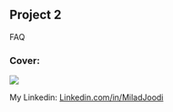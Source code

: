 ## Project 2
FAQ
   
### Cover:
![](https://s30.picofile.com/file/8469826326/FAQ.gif)

My Linkedin: [Linkedin.com/in/MiladJoodi](https://www.linkedin.com/in/MiladJoodi/)  


